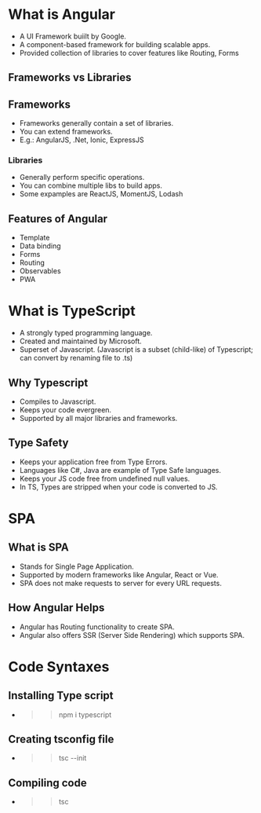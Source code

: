 # What is Angular

- A UI Framework buiilt by Google.
- A component-based framework for building scalable apps.
- Provided collection of libraries to cover features like Routing, Forms

## Frameworks vs Libraries
## Frameworks
- Frameworks generally contain a set of libraries.
- You can extend frameworks.
- E.g.: AngularJS, .Net, Ionic, ExpressJS
### Libraries
- Generally perform specific operations.
- You can combine multiple libs to build apps.
- Some expamples are ReactJS, MomentJS, Lodash

## Features of Angular
- Template
- Data binding
- Forms
- Routing
- Observables
- PWA


# What is TypeScript

- A strongly typed programming language.
- Created and maintained by Microsoft.
- Superset of Javascript. (Javascript is a subset (child-like) of Typescript; can convert by renaming file to .ts)

## Why Typescript
- Compiles to Javascript.
- Keeps your code evergreen.
- Supported by all major libraries and frameworks.

## Type Safety
- Keeps your application free from Type Errors.
- Languages like C#, Java are example of Type Safe languages.
- Keeps your JS code free from undefined null values.
- In TS, Types are stripped when your code is converted to JS.


# SPA

## What is SPA
- Stands for Single Page Application.
- Supported by modern frameworks like Angular, React or Vue.
- SPA does not make requests to server for every URL requests.

## How Angular Helps
- Angular has Routing functionality to create SPA.
- Angular also offers SSR (Server Side Rendering) which supports SPA.


# Code Syntaxes
## Installing Type script
- >> npm i typescript
## Creating tsconfig file
- >> tsc --init
## Compiling code
- >> tsc